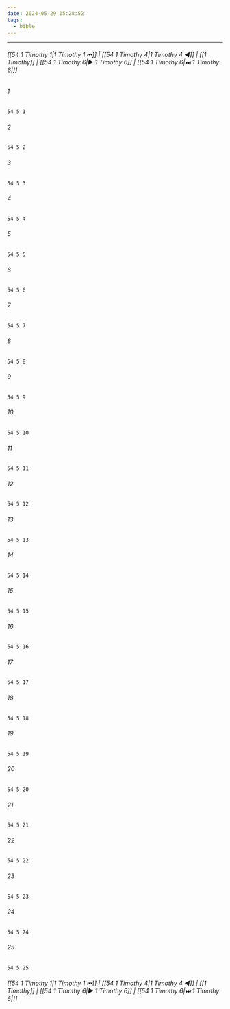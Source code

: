 ```yaml
---
date: 2024-05-29 15:28:52
tags:
  - bible
---
```

___

###### [[54 1 Timothy 1|1 Timothy 1 ⏮]] | [[54 1 Timothy 4|1 Timothy 4 ◀]] | [[1 Timothy]] | [[54 1 Timothy 6|▶ 1 Timothy 6]] | [[54 1 Timothy 6|⏭ 1 Timothy 6|]]

###### 1
``` verse
54 5 1 
```
###### 2
``` verse
54 5 2 
```
###### 3
``` verse
54 5 3 
```
###### 4
``` verse
54 5 4 
```
###### 5
``` verse
54 5 5 
```
###### 6
``` verse
54 5 6 
```
###### 7
``` verse
54 5 7 
```
###### 8
``` verse
54 5 8 
```
###### 9
``` verse
54 5 9 
```
###### 10
``` verse
54 5 10 
```
###### 11
``` verse
54 5 11 
```
###### 12
``` verse
54 5 12 
```
###### 13
``` verse
54 5 13 
```
###### 14
``` verse
54 5 14 
```
###### 15
``` verse
54 5 15 
```
###### 16
``` verse
54 5 16 
```
###### 17
``` verse
54 5 17 
```
###### 18
``` verse
54 5 18 
```
###### 19
``` verse
54 5 19 
```
###### 20
``` verse
54 5 20 
```
###### 21
``` verse
54 5 21 
```
###### 22
``` verse
54 5 22 
```
###### 23
``` verse
54 5 23 
```
###### 24
``` verse
54 5 24 
```
###### 25
``` verse
54 5 25 
```

###### [[54 1 Timothy 1|1 Timothy 1 ⏮]] | [[54 1 Timothy 4|1 Timothy 4 ◀]] | [[1 Timothy]] | [[54 1 Timothy 6|▶ 1 Timothy 6]] | [[54 1 Timothy 6|⏭ 1 Timothy 6|]]

